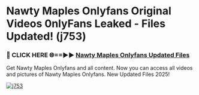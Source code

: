 # Nawty Maples Onlyfans Original Videos 0nlyFans Leaked - Files Updated! (j753)

<h3>🔴 CLICK HERE 🌐==►► <a href="https://tinyurl.com/ms9xzufz" rel="nofollow">Nawty Maples Onlyfans Updated Files</a></h3>

Get Nawty Maples Onlyfans and all content. Now you can access all videos and pictures of Nawty Maples Onlyfans. New Updated Files 2025!

[![j753](https://i.imgur.com/ppqm5kG.gif)](https://tinyurl.com/ms9xzufz)
